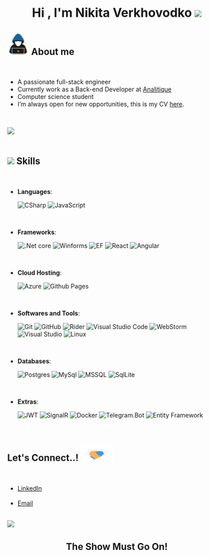 <h1 align="center"><b>Hi , I'm Nikita Verkhovodko </b><img src="https://media.giphy.com/media/hvRJCLFzcasrR4ia7z/giphy.gif" width="35"></h1>



## <picture><img src = "https://github.com/0xAbdulKhalid/0xAbdulKhalid/raw/main/assets/mdImages/about_me.gif" width = 50px></picture> **About me**

<br>

- A passionate full-stack engineer<br>
- Currently work as a Back-end Developer at <a href="https://analitique.com/" target="_blank">Analitique</a><br>
- Computer science student<br>
- I’m always open for new opportunities, this is my CV <a href="https://resume.io/r/C4obXFV3m" target="_blank">here</a>.

<br>

<img src="https://user-images.githubusercontent.com/73097560/115834477-dbab4500-a447-11eb-908a-139a6edaec5c.gif"><br><br>

## <img src="https://media2.giphy.com/media/QssGEmpkyEOhBCb7e1/giphy.gif?cid=ecf05e47a0n3gi1bfqntqmob8g9aid1oyj2wr3ds3mg700bl&rid=giphy.gif" width ="25"><b> Skills</b>
<br>

<p align="center">

- **Languages**:
    
    ![CSharp](https://img.shields.io/badge/Cl%20Sharp-ED8B00?style=for-the-badge&logo=openjdk&logoColor=white)
    ![JavaScript](https://img.shields.io/badge/JavaScript-ED8B00?style=for-the-badge&logo=openjdk&logoColor=white)

<br>   
    
- **Frameworks**:

   ![.Net core](https://img.shields.io/badge/.net-6DB33F?style=for-the-badge&logo=spring&logoColor=white)
   ![Winforms](https://img.shields.io/badge/Winforms-6DB33F?style=for-the-badge&logo=spring&logoColor=white)
   ![EF](https://img.shields.io/badge/EntityFramework-6DB33F?style=for-the-badge&logo=spring&logoColor=white)
   ![React](https://img.shields.io/badge/React-F7DF1E?style=for-the-badge&logo=javascript&logoColor=black)
   ![Angular](https://img.shields.io/badge/Angular-007ACC?style=for-the-badge&logo=typescript&logoColor=white)

<br>

- **Cloud Hosting**:

    ![Azure](https://img.shields.io/badge/Microsoft_Azure-0089D6?style=for-the-badge&logo=microsoft-azure&logoColor=white)
    ![Github Pages](https://img.shields.io/badge/GitHub%20Pages-%23327FC7.svg?style=for-the-badge&logo=github&logoColor=white)
    
<br>

- **Softwares and Tools**:

    ![Git](https://img.shields.io/badge/git-%23F05033.svg?style=for-the-badge&logo=git&logoColor=white)
    ![GitHub](https://img.shields.io/badge/github-%23121011.svg?style=for-the-badge&logo=github&logoColor=white)
    ![Rider](https://img.shields.io/badge/Rider-000000.svg?style=for-the-badge&logo=intellij-idea&logoColor=white)
    ![Visual Studio Code](https://img.shields.io/badge/Visual%20Studio%20Code-0078d7.svg?style=for-the-badge&logo=visual-studio-code&logoColor=white)
    ![WebStorm](https://img.shields.io/badge/WebStorm-000000?style=for-the-badge&logo=WebStorm&logoColor=white)
    ![Visual Studio](https://img.shields.io/badge/Visuall%20Studio-2C2255?style=for-the-badge&logo=eclipse&logoColor=white)
    ![Linux](https://img.shields.io/badge/Linux-FCC624?style=for-the-badge&logo=linux&logoColor=black) 

<br>
  
- **Databases**:
    
    ![Postgres](https://img.shields.io/badge/PostgreSQL-316192?style=for-the-badge&logo=postgresql&logoColor=white)
    ![MySql](https://img.shields.io/badge/MySQL-005C84?style=for-the-badge&logo=mysql&logoColor=white)
    ![MSSQL](https://img.shields.io/badge/Microsoft%20SQL%20Server-CC2927?style=for-the-badge&logo=microsoft%20sql%20server&logoColor=white)
    ![SqlLite](https://img.shields.io/badge/SQLite-07405E?style=for-the-badge&logo=sqlite&logoColor=white)

 
<br>   

- **Extras**:

    ![JWT](https://img.shields.io/badge/json%20web%20tokens-323330?style=for-the-badge&logo=json-web-tokens&logoColor=pin)
    ![SignalR](https://img.shields.io/badge/SignalR-323330?style=for-the-badge&logo=json-web-tokens&logoColor=pin)
    ![Docker](https://img.shields.io/badge/Docker-323330?style=for-the-badge&logo=json-web-tokens&logoColor=pin)
    ![Telegram.Bot](https://img.shields.io/badge/Telegram-323330?style=for-the-badge&logo=json-web-tokens&logoColor=pin)
    ![Entity Framework](https://img.shields.io/badge/EntityFramework-59666C?style=for-the-badge&logo=Hibernate&logoColor=white)

</p>

<br>

## <b> Let's Connect..!</b><img src="https://github.com/0xAbdulKhalid/0xAbdulKhalid/raw/main/assets/mdImages/handshake.gif" width ="80">
<br>
<div align='left'>

<ul>

<li>
<a href="https://www.linkedin.com/in/nikita-verkhovodko-225461223/" target="_blank">
  LinkedIn
</a>
</li>

<br>

<li>
<a href="mailto:mikita.verkhavodka@gmail.com" target="_blank">
Email
</a>
</li>
	
</ul>
</div>

<br>
<img src="https://user-images.githubusercontent.com/73097560/115834477-dbab4500-a447-11eb-908a-139a6edaec5c.gif">
<br>

<div align='center'>

## <b>The Show Must Go On!</b>

</div>
